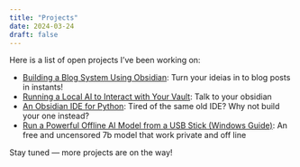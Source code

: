 ```yaml
---
title: "Projects"
date: 2024-03-24
draft: false
---
```

Here is a list of open projects I’ve been working on:
- [Building a Blog System Using Obsidian](https://matosdatascience.com/posts/building-a-blog-system-using-obsidian/): Turn your ideias in to blog posts in instants!
- [Running a Local AI to Interact with Your Vault](https://matosdatascience.com/posts/running-a-local-ai-to-interact-with-your-vault/): Talk to your obsidian
- [An Obsidian IDE for Python](https://matosdatascience.com/posts/an-obsidian-ide-for-python/): Tired of the same old IDE? Why not build your one instead?
- [Run a Powerful Offline AI Model from a USB Stick (Windows Guide)](https://matosdatascience.com/posts/run-a-powerful-offline-ai-model-from-a-usb-stick-windows-guide/): An free and uncensored 7b model that work private and off line


Stay tuned — more projects are on the way!